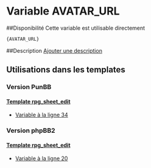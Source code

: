 # Variable AVATAR_URL

##Disponibilité
Cette variable est utilisable directement

```html
{AVATAR_URL}
```

##Description
[Ajouter une description](https://fa-tvars.appspot.com/var/AVATAR_URL)

## Utilisations dans les templates

### Version PunBB

#### [Template rpg_sheet_edit](punbb/rpg_sheet_edit.md#readme)
* [Variable &agrave; la ligne 34](../punbb/rpg_sheet_edit.tpl#L34)

### Version phpBB2

#### [Template rpg_sheet_edit](subsilver/rpg_sheet_edit.md#readme)
* [Variable &agrave; la ligne 20](../subsilver/rpg_sheet_edit.tpl#L20)
